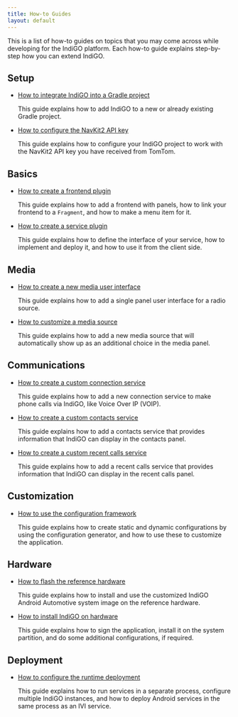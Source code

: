 ```yaml
---
title: How-to Guides
layout: default
---
```


This is a list of how-to guides on topics that you may come across while developing for the IndiGO
platform. Each how-to guide explains step-by-step how you can extend IndiGO.

## Setup

- [How to integrate IndiGO into a Gradle project](/indigo/documentation/tutorials-and-examples/how-to-guides/how-to-integrate-indigo-in-a-gradle-project)

  This guide explains how to add IndiGO to a new or already existing Gradle project.

- [How to configure the NavKit2 API key](/indigo/documentation/tutorials-and-examples/how-to-guides/how-to-configure-the-navkit2-api-key)

  This guide explains how to configure your IndiGO project to work with the NavKit2 API key you have
  received from TomTom.

## Basics

- [How to create a frontend plugin](/indigo/documentation/tutorials-and-examples/how-to-guides/how-to-create-a-frontend-plugin)

  This guide explains how to add a frontend with panels, how to link your frontend to a `Fragment`,
  and how to make a menu item for it.

- [How to create a service plugin](/indigo/documentation/tutorials-and-examples/how-to-guides/how-to-create-an-ivi-service)

  This guide explains how to define the interface of your service, how to implement and deploy it,
  and how to use it from the client side.

## Media

- [How to create a new media user interface](/indigo/documentation/tutorials-and-examples/how-to-guides/how-to-create-a-new-media-user-interface)

  This guide explains how to add a single panel user interface for a radio source.

- [How to customize a media source](/indigo/documentation/tutorials-and-examples/how-to-guides/how-to-customize-a-media-source)

  This guide explains how to add a new media source that will automatically show up as an additional
  choice in the media panel.

## Communications

- [How to create a custom connection service](/indigo/documentation/tutorials-and-examples/how-to-guides/how-to-create-a-custom-connection-service)

  This guide explains how to add a new connection service to make phone calls via IndiGO, like Voice
  Over IP (VOIP).

- [How to create a custom contacts service](/indigo/documentation/tutorials-and-examples/how-to-guides/how-to-create-a-custom-contacts-service)

  This guide explains how to add a contacts service that provides information that IndiGO can
  display in the contacts panel.

- [How to create a custom recent calls service](/indigo/documentation/tutorials-and-examples/how-to-guides/how-to-create-a-custom-recentcalls-service)

  This guide explains how to add a recent calls service that provides information that IndiGO can
  display in the recent calls panel.

## Customization

- [How to use the configuration framework](/indigo/documentation/tutorials-and-examples/how-to-guides/how-to-use-the-configuration-framework)

  This guide explains how to create static and dynamic configurations by using the configuration
  generator, and how to use these to customize the application.

## Hardware

- [How to flash the reference hardware](/indigo/documentation/tutorials-and-examples/how-to-guides/how-to-flash-reference-hardware)

  This guide explains how to install and use the customized IndiGO Android Automotive system image
  on the reference hardware.

- [How to install IndiGO on hardware](/indigo/documentation/tutorials-and-examples/how-to-guides/how-to-install-indigo-on-hardware)

  This guide explains how to sign the application, install it on the system partition, and do some
  additional configurations, if required.

## Deployment

- [How to configure the runtime deployment](/indigo/documentation/tutorials-and-examples/how-to-guides/how-to-configure-the-runtime-deployment-of-the-ivi-system)

  This guide explains how to run services in a separate process, configure multiple IndiGO
  instances, and how to deploy Android services in the same process as an IVI service.
